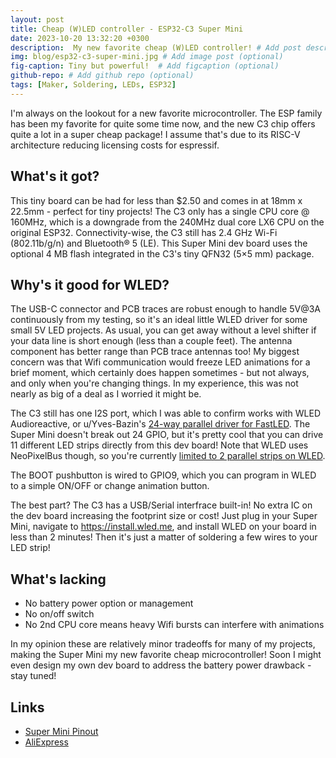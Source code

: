 ```yaml
---
layout: post
title: Cheap (W)LED controller - ESP32-C3 Super Mini
date: 2023-10-20 13:32:20 +0300
description:  My new favorite cheap (W)LED controller! # Add post description (optional)
img: blog/esp32-c3-super-mini.jpg # Add image post (optional)
fig-caption: Tiny but powerful!  # Add figcaption (optional)
github-repo: # Add github repo (optional)
tags: [Maker, Soldering, LEDs, ESP32]
---
```


I'm always on the lookout for a new favorite microcontroller. The ESP family has been my favorite for quite some time now, and the new C3 chip offers quite a lot in a super cheap package! I assume that's due to its RISC-V architecture reducing licensing costs for espressif.

## What's it got?
This tiny board can be had for less than $2.50 and comes in at 18mm x 22.5mm - perfect for tiny projects! The C3 only has a single CPU core @ 160MHz, which is a downgrade from the 240MHz dual core LX6 CPU on the original ESP32. Connectivity-wise, the C3 still has 2.4 GHz Wi-Fi (802.11b/g/n) and Bluetooth® 5 (LE). This Super Mini dev board uses the optional 4 MB flash integrated in the C3's tiny QFN32 (5×5 mm) package.

## Why's it good for WLED?
The USB-C connector and PCB traces are robust enough to handle 5V@3A continuously from my testing, so it's an ideal little WLED driver for some small 5V LED projects. As usual, you can get away without a level shifter if your data line is short enough (less than a couple feet). The antenna component has better range than PCB trace antennas too! My biggest concern was that Wifi communication would freeze LED animations for a brief moment, which certainly does happen sometimes - but not always, and only when you're changing things. In my experience, this was not nearly as big of a deal as I worried it might be.

The C3 still has one I2S port, which I was able to confirm works with WLED Audioreactive, or u/Yves-Bazin's [24-way parallel driver for FastLED](https://www.reddit.com/r/FastLED/comments/bjq0sm/new_24way_parallel_driver_for_esp32/). The Super Mini doesn't break out 24 GPIO, but it's pretty cool that you can drive 11 different LED strips directly from this dev board! Note that WLED uses NeoPixelBus though, so you're currently [limited to 2 parallel strips on WLED](https://kno.wled.ge/features/multi-strip/).

The BOOT pushbutton is wired to GPIO9, which you can program in WLED to a simple ON/OFF or change animation button.

The best part? The C3 has a USB/Serial interfrace built-in! No extra IC on the dev board increasing the footprint size or cost! Just plug in your Super Mini, navigate to https://install.wled.me, and install WLED on your board in less than 2 minutes! Then it's just a matter of soldering a few wires to your LED strip!

## What's lacking
* No battery power option or management
* No on/off switch
* No 2nd CPU core means heavy Wifi bursts can interfere with animations

In my opinion these are relatively minor tradeoffs for many of my projects, making the Super Mini my new favorite cheap microcontroller! Soon I might even design my own dev board to address the battery power drawback - stay tuned!

## Links

* [Super Mini Pinout](https://www.nologo.tech/product/esp32/esp32C3SuperMini.html)
* [AliExpress](https://www.aliexpress.us/item/3256805910402296.html)